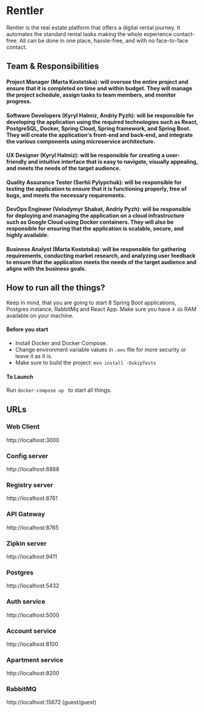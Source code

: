 # Rentler

Rentler is the real estate platform that offers a digital rental journey. It automates the standard rental tasks making the whole experience contact-free. All can be done in one place, hassle-free, and with no face-to-face contact.

## Team & Responsibilities 
#### Project Manager (Marta Kostetska): will oversee the entire project and ensure that it is completed on time and within budget. They will manage the project schedule, assign tasks to team members, and monitor progress. 
#### Software Developers (Kyryl Halmiz, Andriy Pyzh): will be responsible for developing the application using the required technologies such as React, PostgreSQL, Docker, Spring Cloud, Spring framework, and Spring Boot. They will create the application's front-end and back-end, and integrate the various components using microservice architecture. 
#### UX Designer (Kyryl Halmiz):  will be responsible for creating a user-friendly and intuitive interface that is easy to navigate, visually appealing, and meets the needs of the target audience. 
#### Quality Assurance Tester (Serhii Pylypchuk): will be responsible for testing the application to ensure that it is functioning properly, free of bugs, and meets the necessary requirements. 
#### DevOps Engineer (Volodymyr Shabat, Andriy Pyzh): will be responsible for deploying and managing the application on a cloud infrastructure such as Google Cloud using Docker containers. They will also be responsible for ensuring that the application is scalable, secure, and highly available. 
#### Business Analyst (Marta Kostetska): will be responsible for gathering requirements, conducting market research, and analyzing user feedback to ensure that the application meets the needs of the target audience and aligns with the business goals.

## How to run all the things?

Keep in mind, that you are going to start 8 Spring Boot applications, Postgres instance, RabbitMq and React App. 
Make sure you have `4 Gb` RAM available on your machine.

#### Before you start
- Install Docker and Docker Compose.
- Change environment variable values in `.env` file for more security or leave it as it is.
- Make sure to build the project: `mvn install -DskipTests`

#### To Launch
Run `docker-compose up ` to start all things.





## URLs

### Web Client

http://localhost:3000

### Config server

http://localhost:8888

### Registry server

http://localhost:8761

### API Gateway

http://localhost:8765

### Zipkin server

http://localhost:9411

### Postgres

http://localhost:5432

### Auth service

http://localhost:5000

### Account service

http://localhost:8100

### Apartment service

http://localhost:8200

### RabbitMQ

http://localhost:15672 (guest/guest)

